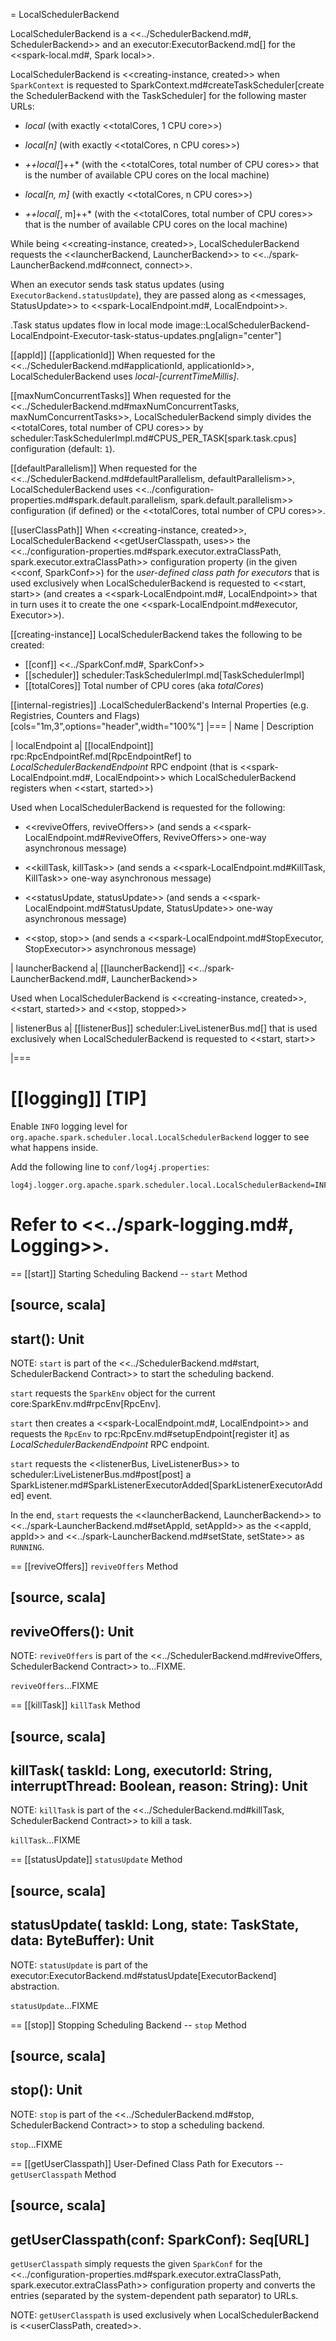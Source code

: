= LocalSchedulerBackend

LocalSchedulerBackend is a <<../SchedulerBackend.md#, SchedulerBackend>> and an executor:ExecutorBackend.md[] for the <<spark-local.md#, Spark local>>.

LocalSchedulerBackend is <<creating-instance, created>> when `SparkContext` is requested to SparkContext.md#createTaskScheduler[create the SchedulerBackend with the TaskScheduler] for the following master URLs:

* *local* (with exactly <<totalCores, 1 CPU core>>)

* *local[n]* (with exactly <<totalCores, n CPU cores>>)

* *++local[*]++* (with the <<totalCores, total number of CPU cores>> that is the number of available CPU cores on the local machine)

* *local[n, m]* (with exactly <<totalCores, n CPU cores>>)

* *++local[*, m]++* (with the <<totalCores, total number of CPU cores>> that is the number of available CPU cores on the local machine)

While being <<creating-instance, created>>, LocalSchedulerBackend requests the <<launcherBackend, LauncherBackend>> to <<../spark-LauncherBackend.md#connect, connect>>.

When an executor sends task status updates (using `ExecutorBackend.statusUpdate`), they are passed along as <<messages, StatusUpdate>> to <<spark-LocalEndpoint.md#, LocalEndpoint>>.

.Task status updates flow in local mode
image::LocalSchedulerBackend-LocalEndpoint-Executor-task-status-updates.png[align="center"]

[[appId]]
[[applicationId]]
When requested for the <<../SchedulerBackend.md#applicationId, applicationId>>, LocalSchedulerBackend uses *local-[currentTimeMillis]*.

[[maxNumConcurrentTasks]]
When requested for the <<../SchedulerBackend.md#maxNumConcurrentTasks, maxNumConcurrentTasks>>, LocalSchedulerBackend simply divides the <<totalCores, total number of CPU cores>> by scheduler:TaskSchedulerImpl.md#CPUS_PER_TASK[spark.task.cpus] configuration (default: `1`).

[[defaultParallelism]]
When requested for the <<../SchedulerBackend.md#defaultParallelism, defaultParallelism>>, LocalSchedulerBackend uses <<../configuration-properties.md#spark.default.parallelism, spark.default.parallelism>> configuration (if defined) or the <<totalCores, total number of CPU cores>>.

[[userClassPath]]
When <<creating-instance, created>>, LocalSchedulerBackend <<getUserClasspath, uses>> the <<../configuration-properties.md#spark.executor.extraClassPath, spark.executor.extraClassPath>> configuration property (in the given <<conf, SparkConf>>) for the *user-defined class path for executors* that is used exclusively when LocalSchedulerBackend is requested to <<start, start>> (and creates a <<spark-LocalEndpoint.md#, LocalEndpoint>> that in turn uses it to create the one <<spark-LocalEndpoint.md#executor, Executor>>).

[[creating-instance]]
LocalSchedulerBackend takes the following to be created:

* [[conf]] <<../SparkConf.md#, SparkConf>>
* [[scheduler]] scheduler:TaskSchedulerImpl.md[TaskSchedulerImpl]
* [[totalCores]] Total number of CPU cores (aka _totalCores_)

[[internal-registries]]
.LocalSchedulerBackend's Internal Properties (e.g. Registries, Counters and Flags)
[cols="1m,3",options="header",width="100%"]
|===
| Name
| Description

| localEndpoint
a| [[localEndpoint]] rpc:RpcEndpointRef.md[RpcEndpointRef] to *LocalSchedulerBackendEndpoint* RPC endpoint (that is <<spark-LocalEndpoint.md#, LocalEndpoint>> which LocalSchedulerBackend registers when <<start, started>>)

Used when LocalSchedulerBackend is requested for the following:

* <<reviveOffers, reviveOffers>> (and sends a <<spark-LocalEndpoint.md#ReviveOffers, ReviveOffers>> one-way asynchronous message)

* <<killTask, killTask>> (and sends a <<spark-LocalEndpoint.md#KillTask, KillTask>> one-way asynchronous message)

* <<statusUpdate, statusUpdate>> (and sends a <<spark-LocalEndpoint.md#StatusUpdate, StatusUpdate>> one-way asynchronous message)

* <<stop, stop>> (and sends a <<spark-LocalEndpoint.md#StopExecutor, StopExecutor>> asynchronous message)

| launcherBackend
a| [[launcherBackend]] <<../spark-LauncherBackend.md#, LauncherBackend>>

Used when LocalSchedulerBackend is <<creating-instance, created>>, <<start, started>> and <<stop, stopped>>

| listenerBus
a| [[listenerBus]] scheduler:LiveListenerBus.md[] that is used exclusively when LocalSchedulerBackend is requested to <<start, start>>

|===

[[logging]]
[TIP]
====
Enable `INFO` logging level for `org.apache.spark.scheduler.local.LocalSchedulerBackend` logger to see what happens inside.

Add the following line to `conf/log4j.properties`:

```
log4j.logger.org.apache.spark.scheduler.local.LocalSchedulerBackend=INFO
```

Refer to <<../spark-logging.md#, Logging>>.
====

== [[start]] Starting Scheduling Backend -- `start` Method

[source, scala]
----
start(): Unit
----

NOTE: `start` is part of the <<../SchedulerBackend.md#start, SchedulerBackend Contract>> to start the scheduling backend.

`start` requests the `SparkEnv` object for the current core:SparkEnv.md#rpcEnv[RpcEnv].

`start` then creates a <<spark-LocalEndpoint.md#, LocalEndpoint>> and requests the `RpcEnv` to rpc:RpcEnv.md#setupEndpoint[register it] as *LocalSchedulerBackendEndpoint* RPC endpoint.

`start` requests the <<listenerBus, LiveListenerBus>> to scheduler:LiveListenerBus.md#post[post] a SparkListener.md#SparkListenerExecutorAdded[SparkListenerExecutorAdded] event.

In the end, `start` requests the <<launcherBackend, LauncherBackend>> to <<../spark-LauncherBackend.md#setAppId, setAppId>> as the <<appId, appId>> and <<../spark-LauncherBackend.md#setState, setState>> as `RUNNING`.

== [[reviveOffers]] `reviveOffers` Method

[source, scala]
----
reviveOffers(): Unit
----

NOTE: `reviveOffers` is part of the <<../SchedulerBackend.md#reviveOffers, SchedulerBackend Contract>> to...FIXME.

`reviveOffers`...FIXME

== [[killTask]] `killTask` Method

[source, scala]
----
killTask(
  taskId: Long,
  executorId: String,
  interruptThread: Boolean,
  reason: String): Unit
----

NOTE: `killTask` is part of the <<../SchedulerBackend.md#killTask, SchedulerBackend Contract>> to kill a task.

`killTask`...FIXME

== [[statusUpdate]] `statusUpdate` Method

[source, scala]
----
statusUpdate(
  taskId: Long,
  state: TaskState,
  data: ByteBuffer): Unit
----

NOTE: `statusUpdate` is part of the executor:ExecutorBackend.md#statusUpdate[ExecutorBackend] abstraction.

`statusUpdate`...FIXME

== [[stop]] Stopping Scheduling Backend -- `stop` Method

[source, scala]
----
stop(): Unit
----

NOTE: `stop` is part of the <<../SchedulerBackend.md#stop, SchedulerBackend Contract>> to stop a scheduling backend.

`stop`...FIXME

== [[getUserClasspath]] User-Defined Class Path for Executors -- `getUserClasspath` Method

[source, scala]
----
getUserClasspath(conf: SparkConf): Seq[URL]
----

`getUserClasspath` simply requests the given `SparkConf` for the <<../configuration-properties.md#spark.executor.extraClassPath, spark.executor.extraClassPath>> configuration property and converts the entries (separated by the system-dependent path separator) to URLs.

NOTE: `getUserClasspath` is used exclusively when LocalSchedulerBackend is <<userClassPath, created>>.
